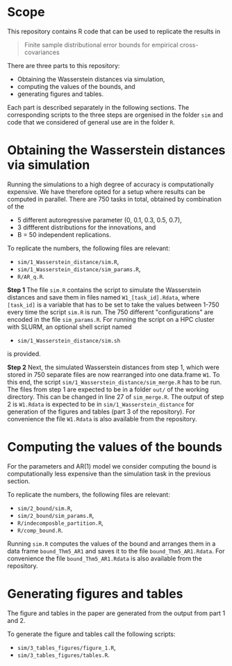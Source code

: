 # Scope
This repository contains R code that can be used to replicate the results in

> Finite sample distributional error bounds for empirical cross-covariances

There are three parts to this repository:

* Obtaining the Wasserstein distances via simulation,
* computing the values of the bounds, and
* generating figures and tables.

Each part is described separately in the following sections.
The corresponding scripts to the three steps are orgenised in the folder
`sim` and code that we considered of general use are in the folder `R`.

# Obtaining the Wasserstein distances via simulation
Running the simulations to a high degree of accuracy is computationally
expensive. We have therefore opted for a setup where results can be computed in
parallel. There are 750 tasks in total, obtained by combination of the

* 5 different autoregressive parameter (0, 0.1, 0.3, 0.5, 0.7),
* 3 diffferent distributions for the innovations, and
* B = 50 independent replications.

To replicate the numbers, the following files are relevant:

* `sim/1_Wasserstein_distance/sim.R`,
* `sim/1_Wasserstein_distance/sim_params.R`,
* `R/AR_q.R`.

**Step 1**
The file `sim.R` contains the script to simulate the Wasserstein distances
and save them in files named `W1_[task_id].Rdata`, where `[task_id]` is a
variable that has to be set to take the values between 1-750 every time the
script `sim.R` is run. The 750 different "configurations" are encoded in
the file `sim_params.R`. For running the script on a HPC cluster with SLURM,
an optional shell script named

* `sim/1_Wasserstein_distance/sim.sh`

is provided.

**Step 2**
Next, the simulated Wasserstein distances from step 1, which were stored in
750 separate files are now rearranged into one data.frame `W1`.
To this end, the script `sim/1_Wasserstein_distance/sim_merge.R` has to be run.
The files from step 1 are expected to be in a folder `out/` of the working
directory. This can be changed in line 27 of `sim_merge.R`. The output of step 2
is `W1.Rdata` is expected to be in `sim/1_Wasserstein_distance` for generation
of the figures and tables (part 3 of the repository).
For convenience the file `W1.Rdata` is also available from the repository.

# Computing the values of the bounds
For the parameters and AR(1) model we consider computing the bound is
computationally less expensive than the simulation task in the previous section.

To replicate the numbers, the following files are relevant:

* `sim/2_bound/sim.R`,
* `sim/2_bound/sim_params.R`,
* `R/indecomposble_partition.R`,
* `R/comp_bound.R`.

Running `sim.R` computes the values of the bound and arranges them in a data
frame `bound_Thm5_AR1` and saves it to the file `bound_Thm5_AR1.Rdata`.
For convenience the file `bound_Thm5_AR1.Rdata` is also available from the
repository.

# Generating figures and tables
The figure and tables in the paper are generated from the output from
part 1 and 2.

To generate the figure and tables call the following scripts:

* `sim/3_tables_figures/figure_1.R`,
* `sim/3_tables_figures/tables.R`.
